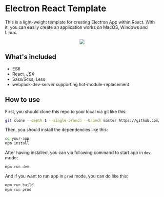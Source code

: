 # Electron React Template

This is a light-weight template for creating Electron App within React. With it, you can easily create an application works on MacOS, Windows and Linux.

<p align="center">
  <img src="https://upload-images.jianshu.io/upload_images/1990133-9123dde28bb46b29.gif"/>
</p>

## What's included

- ES6
- React, JSX
- Sass/Scss, Less
- webpack-dev-server supporting hot-module-replacement

## How to use

First, you should clone this repo to your local via git like this: 

```bash
git clone --depth 1 --single-branch --branch master https://github.com/SmallStoneSK/electron-react-template.git your-app
```

Then, you should install the dependencies like this:

```bash
cd your-app
npm install
```

After having installed, you can via following command to start app in `dev` mode:

```bash
npm run dev
```

And if you want to run app in `prod` mode, you can do like this:

```bash
npm run build
npm run prod
```